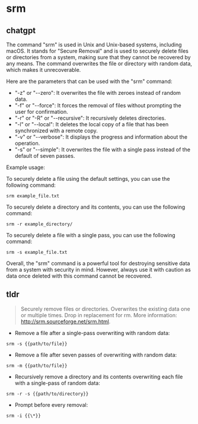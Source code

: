 # srm 
## chatgpt 
The command "srm" is used in Unix and Unix-based systems, including macOS. It stands for "Secure Removal" and is used to securely delete files or directories from a system, making sure that they cannot be recovered by any means. The command overwrites the file or directory with random data, which makes it unrecoverable.

Here are the parameters that can be used with the "srm" command:

- "-z" or "--zero": It overwrites the file with zeroes instead of random data.
- "-f" or "--force": It forces the removal of files without prompting the user for confirmation.
- "-r" or "-R" or "--recursive": It recursively deletes directories.
- "-l" or "--local": It deletes the local copy of a file that has been synchronized with a remote copy.
- "-v" or "--verbose": It displays the progress and information about the operation.
- "-s" or "--simple": It overwrites the file with a single pass instead of the default of seven passes.

Example usage:

To securely delete a file using the default settings, you can use the following command:

`srm example_file.txt`

To securely delete a directory and its contents, you can use the following command:

`srm -r example_directory/` 

To securely delete a file with a single pass, you can use the following command:

`srm -s example_file.txt` 

Overall, the "srm" command is a powerful tool for destroying sensitive data from a system with security in mind. However, always use it with caution as data once deleted with this command cannot be recovered. 

## tldr 
 
> Securely remove files or directories.
> Overwrites the existing data one or multiple times. Drop in replacement for rm.
> More information: <http://srm.sourceforge.net/srm.html>.

- Remove a file after a single-pass overwriting with random data:

`srm -s {{path/to/file}}`

- Remove a file after seven passes of overwriting with random data:

`srm -m {{path/to/file}}`

- Recursively remove a directory and its contents overwriting each file with a single-pass of random data:

`srm -r -s {{path/to/directory}}`

- Prompt before every removal:

`srm -i {{\*}}`
